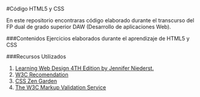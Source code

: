 #Código HTML5 y CSS

En este repositorio encontraras código elaborado durante el transcurso del FP dual de grado superior DAW (Desarrollo de aplicaciones Web).


###Contenidos
Ejercicios elaborados durante el aprendizaje de HTML5 y CSS


###Recursos Utilizados
1. [Learning Web Design 4TH Edition by Jennifer Niederst.](http://shop.oreilly.com/product/0636920023494.do)
2. [W3C Recomendation](https://www.w3.org/TR/html5/)
3. [CSS Zen Garden](http://www.csszengarden.com/)
4. [The W3C Markup Validation Service](https://validator.w3.org/)